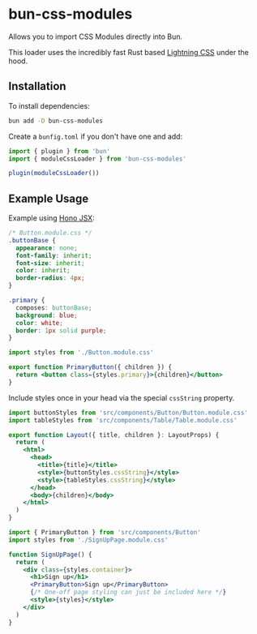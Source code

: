 # bun-css-modules

Allows you to import CSS Modules directly into Bun.

This loader uses the incredibly fast Rust based [Lightning CSS](https://lightningcss.dev/) under the hood.

## Installation

To install dependencies:

```bash
bun add -D bun-css-modules
```

Create a `bunfig.toml` if you don't have one and add:

```ts
import { plugin } from 'bun'
import { moduleCssLoader } from 'bun-css-modules'

plugin(moduleCssLoader())
```

## Example Usage

Example using [Hono JSX](https://hono.dev/guides/jsx):

```css
/* Button.module.css */
.buttonBase {
  appearance: none;
  font-family: inherit;
  font-size: inherit;
  color: inherit;
  border-radius: 4px;
}

.primary {
  composes: buttonBase;
  background: blue;
  color: white;
  border: 1px solid purple;
}
```

```jsx
import styles from './Button.module.css'

export function PrimaryButton({ children }) {
  return <button class={styles.primary}>{children}</button>
}
```

Include styles once in your head via the special `cssString` property.

```jsx
import buttonStyles from 'src/components/Button/Button.module.css'
import tableStyles from 'src/components/Table/Table.module.css'

export function Layout({ title, children }: LayoutProps) {
  return (
    <html>
      <head>
        <title>{title}</title>
        <style>{buttonStyles.cssString}</style>
        <style>{tableStyles.cssString}</style>
      </head>
      <body>{children}</body>
    </html>
  )
}
```

```jsx
import { PrimaryButton } from 'src/components/Button'
import styles from './SignUpPage.module.css'

function SignUpPage() {
  return (
    <div class={styles.container}>
      <h1>Sign up</h1>
      <PrimaryButton>Sign up</PrimaryButton>
      {/* One-off page styling can just be included here */}
      <style>{styles}</style>
    </div>
  )
}
```
